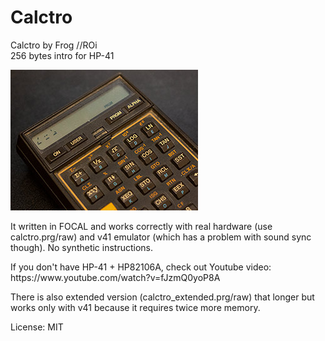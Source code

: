 # Calctro
Calctro by Frog //ROi<br>
256 bytes intro for HP-41<br>
<p>

![ScreenShot](/screenshot_300.jpg)
<p>It written in FOCAL and works correctly with real hardware (use calctro.prg/raw) and v41 emulator (which has a problem with sound sync though). No synthetic instructions.

<p>If you don't have HP-41 + HP82106A, check out Youtube video: https://www.youtube.com/watch?v=fJzmQ0yoP8A

<p>There is also extended version (calctro_extended.prg/raw) that longer but works only with v41 because it requires twice more memory.

<p>License: MIT

